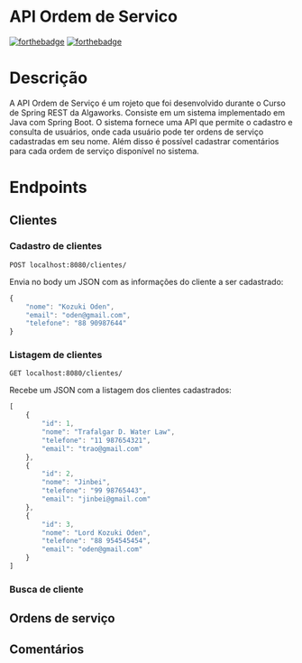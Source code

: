 # API Ordem de Servico

[![forthebadge](https://forthebadge.com/images/badges/made-with-java.svg)](https://forthebadge.com)
[![forthebadge](https://forthebadge.com/images/badges/built-with-love.svg)](https://forthebadge.com)

# Descrição

A API Ordem de Serviço é um rojeto que foi desenvolvido durante o Curso de Spring REST da Algaworks. Consiste em um sistema implementado em Java com Spring Boot.
O sistema fornece uma API que permite o cadastro e consulta de usuários, onde cada usuário pode ter ordens de serviço cadastradas em seu nome.
Além disso é possível cadastrar comentários para cada ordem de serviço disponível no sistema.

# Endpoints

## Clientes

### Cadastro de clientes

`POST localhost:8080/clientes/`

Envia no body um JSON com as informações do cliente a ser cadastrado:

```javascript
{
	"nome": "Kozuki Oden",
	"email": "oden@gmail.com",
	"telefone": "88 90987644"
}

```
### Listagem de clientes

`GET localhost:8080/clientes/`

Recebe um JSON com a listagem dos clientes cadastrados:

```javascript
[
    {
        "id": 1,
        "nome": "Trafalgar D. Water Law",
        "telefone": "11 987654321",
        "email": "trao@gmail.com"
    },
    {
        "id": 2,
        "nome": "Jinbei",
        "telefone": "99 98765443",
        "email": "jinbei@gmail.com"
    },
    {
        "id": 3,
        "nome": "Lord Kozuki Oden",
        "telefone": "88 954545454",
        "email": "oden@gmail.com"
    }
]

```

### Busca de cliente


## Ordens de serviço

## Comentários
